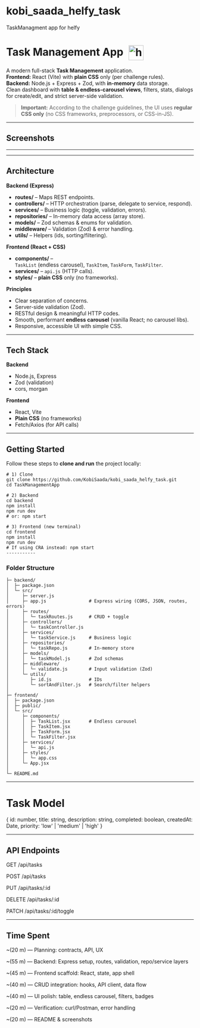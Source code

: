 # kobi_saada_helfy_task
TaskManagment app for helfy
# Task Management App <img src="https://github.com/user-attachments/assets/7c944f2b-c9df-4204-a550-3b9076b67042" alt="helfy_icon" width="40" style="vertical-align: middle; margin-left: 8px;" />

A modern full-stack **Task Management** application.  
**Frontend:** React (Vite) with **plain CSS** only (per challenge rules).  
**Backend:** Node.js + Express + Zod, with **in-memory** data storage.  
Clean dashboard with **table & endless-carousel views**, filters, stats, dialogs for create/edit, and strict server-side validation.

> **Important:** According to the challenge guidelines, the UI uses **regular CSS only** (no CSS frameworks, preprocessors, or CSS-in-JS).

---

## Screenshots


---


---

## Architecture

**Backend (Express)**
- **routes/** – Maps REST endpoints.
- **controllers/** – HTTP orchestration (parse, delegate to service, respond).
- **services/** – Business logic (toggle, validation, errors).
- **repositories/** – In-memory data access (array store).
- **models/** – Zod schemas & enums for validation.
- **middleware/** – Validation (Zod) & error handling.
- **utils/** – Helpers (ids, sorting/filtering).

**Frontend (React + CSS)**
- **components/** –  
  `TaskList` (endless carousel), `TaskItem`, `TaskForm`, `TaskFilter`.
- **services/** – `api.js` (HTTP calls).
- **styles/** – **plain CSS** only (no frameworks).

**Principles**
- Clear separation of concerns.
- Server-side validation (Zod).
- RESTful design & meaningful HTTP codes.
- Smooth, performant **endless carousel** (vanilla React; no carousel libs).
- Responsive, accessible UI with simple CSS.

---

## Tech Stack

**Backend**
- Node.js, Express
- Zod (validation)
- cors, morgan

**Frontend**
- React, Vite
- **Plain CSS** (no frameworks)
- Fetch/Axios (for API calls)

---

## Getting Started

Follow these steps to **clone and run** the project locally:

```
# 1) Clone
git clone https://github.com/KobiSaada/kobi_saada_helfy_task.git
cd TaskManagementApp

# 2) Backend
cd backend
npm install
npm run dev     
# or: npm start

# 3) Frontend (new terminal)
cd frontend
npm install
npm run dev    
# If using CRA instead: npm start 
-----------
```
### Folder Structure

  ```TaskManagementApp/
  ├─ backend/
  │  ├─ package.json
  │  └─ src/
  │     ├─ server.js
  │     ├─ app.js                # Express wiring (CORS, JSON, routes, errors)
  │     ├─ routes/
  │     │  └─ taskRoutes.js      # CRUD + toggle
  │     ├─ controllers/
  │     │  └─ taskController.js
  │     ├─ services/
  │     │  └─ taskService.js     # Business logic
  │     ├─ repositories/
  │     │  └─ taskRepo.js        # In-memory store
  │     ├─ models/
  │     │  └─ taskModel.js       # Zod schemas
  │     ├─ middleware/
  │     │  └─ validate.js        # Input validation (Zod)
  │     └─ utils/
  │        ├─ id.js              # IDs
  │        └─ sortAndFilter.js   # Search/filter helpers
  │
  ├─ frontend/
  │  ├─ package.json
  │  ├─ public/
  │  └─ src/
  │     ├─ components/
  │     │  ├─ TaskList.jsx       # Endless carousel
  │     │  ├─ TaskItem.jsx
  │     │  ├─ TaskForm.jsx
  │     │  └─ TaskFilter.jsx
  │     ├─ services/
  │     │  └─ api.js
  │     ├─ styles/
  │     │  └─ app.css
  │     └─ App.jsx
  │
  └─ README.md
```  

-----------
# Task Model


{
  id: number,
  title: string,
  description: string,
  completed: boolean,
  createdAt: Date,
  priority: 'low' | 'medium' | 'high'
}

-----------

## API Endpoints

GET /api/tasks

POST /api/tasks

PUT /api/tasks/:id

DELETE /api/tasks/:id

PATCH /api/tasks/:id/toggle

-----------

## Time Spent

~(20 m) — Planning: contracts, API, UX

~(55 m) — Backend: Express setup, routes, validation, repo/service layers

~(45 m) — Frontend scaffold: React, state, app shell

~(40 m) — CRUD integration: hooks, API client, data flow

~(40 m) — UI polish: table, endless carousel, filters, badges

~(20 m) — Verification: curl/Postman, error handling

~(20 m) — README & screenshots
